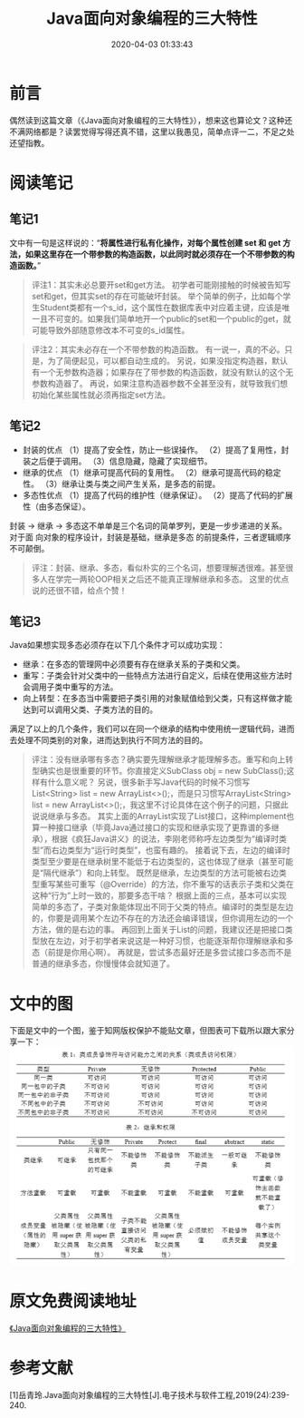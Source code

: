 ﻿---
title: Java面向对象编程的三大特性
date: 2020-04-03 01:33:43
summary: 本文分享阅读"Java面向对象编程的三大特性"的阅读笔记。
tags:
- 面向对象
- 软件工程
categories:
- 软件工程
---

# 前言

偶然读到这篇文章（《Java面向对象编程的三大特性》），想来这也算论文？这种还不满网络都是？读罢觉得写得还真不错，这里以我愚见，简单点评一二，不足之处还望指教。

# 阅读笔记

## 笔记1

文中有一句是这样说的：“**将属性进行私有化操作，对每个属性创建 set 和 get 方法，如果这里存在一个带参数的构造函数，以此同时就必须存在一个不带参数的构造函数。**”
>评注1：其实未必总要开set和get方法。
>初学者可能刚接触的时候被告知写set和get，但其实set的存在可能破坏封装。
>举个简单的例子，比如每个学生Student类都有一个s_id，这个属性在数据库表中对应着主键，应该是唯一且不可变的。如果我们简单地开一个public的set和一个public的get，就可能导致外部随意修改本不可变的s_id属性。

>评注2：其实未必存在一个不带参数的构造函数。
>有一说一，真的不必。只是，为了简便起见，可以都自动生成的。
>另说，如果没指定构造器，默认有一个无参数构造器；如果存在了带参数的构造函数，就没有默认的这个无参数构造器了。
>再说，如果注意构造器参数不全甚至没有，就导致我们想初始化某些属性就必须再指定set方法。

## 笔记2

- 封装的优点
（1）提高了安全性，防止一些误操作。 
（2）提高了复用性，封装之后便于调用。 
（3）信息隐藏，隐藏了实现细节。
- 继承的优点
（1）继承可提高代码的复用性。 
（2）继承可提高代码的稳定性。 
（3）继承让类与类之间产生关系，是多态的前提。
- 多态性优点
（1）提高了代码的维护性（继承保证）。 
（2）提高了代码的扩展性（由多态保证）。

 封装 -> 继承 -> 多态这不单单是三个名词的简单罗列，更是一步步递进的关系。对于面 向对象的程序设计，封装是基础，继承是多态 的前提条件，三者逻辑顺序不可颠倒。

>评注：封装、继承、多态，看似朴实的三个名词，想要理解透很难。甚至很多人在学完一两轮OOP相关之后还不能真正理解继承和多态。
>这里的优点说的还很不错，给点个赞！

## 笔记3

Java如果想实现多态必须存在以下几个条件才可以成功实现：
- 继承：在多态的管理网中必须要有存在继承关系的子类和父类。 
- 重写：子类会针对父类中的一些特点方法进行自定义，后续在使用这些方法时会调用子类中重写的方法。 
- 向上转型：在多态当中需要把子类引用的对象赋值给到父类，只有这样做才能达到可以调用父类、子类方法的目的。

满足了以上的几个条件，我们可以在同一个继承的结构中使用统一逻辑代码，进而去处理不同类别的对象，进而达到执行不同方法的目的。

>评注：没有继承哪有多态？确实要先理解继承才能理解多态。重写和向上转型确实也是很重要的环节。你直接定义SubClass obj = new SubClass();这样有什么意义呢？
>另说，很多新手写Java代码的时候不习惯写List\<String> list = new ArrayList<>();，而是只习惯写ArrayList\<String> list = new ArrayList<>();，我这里不讨论具体在这个例子的问题，只据此说说继承与多态。
>其实上面的ArrayList实现了List接口，这种implement也算一种接口继承（毕竟Java通过接口的实现和继承实现了更靠谱的多继承），根据《疯狂Java讲义》的说法，李刚老师称呼左边类型为“编译时类型”而右边类型为“运行时类型”，也蛮有趣的。
>接着说下去，左边的编译时类型至少要是在继承树里不能低于右边类型的，这也体现了继承（甚至可能是“隔代继承”）和向上转型。
>既然是继承，左边类型的方法可能被右边类型重写某些可重写（@Override）的方法，你不重写的话表示子类和父类在这种“行为”上时一致的，那要多态干啥？
>根据上面的三点，基本可以实现简单的多态了，子类对象能体现出不同于父类的特点。编译时的类型是左边的，你要是调用某个左边不存在的方法还会编译错误，但你调用左边的一个方法，做的是右边的事。
>再回到上面关于List的问题，我建议还是把接口类型放在左边，对于初学者来说这是一种好习惯，也能逐渐帮你理解继承和多态（前提是你用心啊）。
>再就是，尝试多态最好还是多尝试接口多态而不是普通的继承多态，你慢慢体会就知道了。

# 文中的图

下面是文中的一个图，鉴于知网版权保护不能贴文章，但图表可下载所以跟大家分享一下：
![](../../../images/软件工程/面向对象/Java面向对象编程的三大特性/1.png)

# 原文免费阅读地址

[《Java面向对象编程的三大特性》](http://kns.cnki.net/KXReader/Detail?TIMESTAMP=637214716324185000&DBCODE=CJFQ&TABLEName=CJFDLAST2020&FileName=DZRU201924147&RESULT=1&SIGN=2m2px4lZAtjI8NcGBc8QFMX920A=)

# 参考文献

[1]岳青玲.Java面向对象编程的三大特性[J].电子技术与软件工程,2019(24):239-240.
